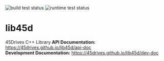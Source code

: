 ![build test status](https://github.com/45drives/lib45d/actions/workflows/test-build.yml/badge.svg)
![runtime test status](https://github.com/45drives/lib45d/actions/workflows/test-runtime.yml/badge.svg)

# lib45d
45Drives C++ Library
**API Documentation:** https://45drives.github.io/lib45d/api-doc  
**Development Documentation:** https://45drives.github.io/lib45d/dev-doc
